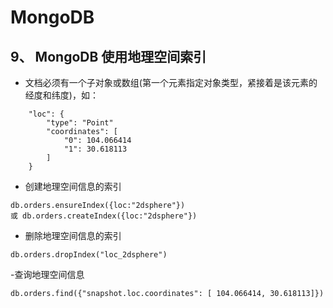 # MongoDB
## 9、 MongoDB 使用地理空间索引
- 文档必须有一个子对象或数组(第一个元素指定对象类型，紧接着是该元素的经度和纬度)，如：
```
    "loc": {
        "type": "Point"
        "coordinates": [
            "0": 104.066414
            "1": 30.618113
        ]
    }
```

- 创建地理空间信息的索引
```
db.orders.ensureIndex({loc:"2dsphere"})
或 db.orders.createIndex({loc:"2dsphere"})
```

- 删除地理空间信息的索引
```
db.orders.dropIndex("loc_2dsphere")
```

-查询地理空间信息
```
db.orders.find({"snapshot.loc.coordinates": [ 104.066414, 30.618113]})
```

